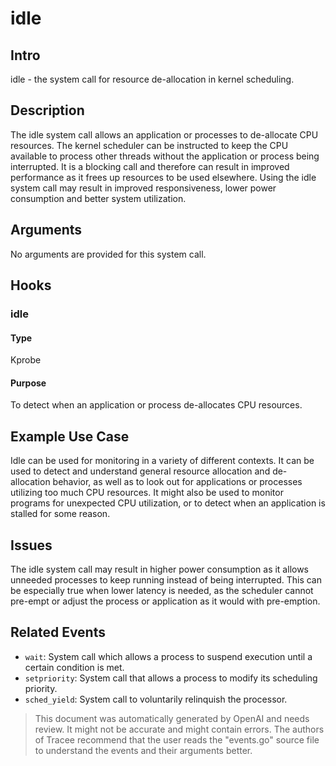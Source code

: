 
# idle

## Intro
idle - the system call for resource de-allocation in kernel scheduling.

## Description
The idle system call allows an application or processes to de-allocate CPU resources. The kernel scheduler can be instructed to keep the CPU available to process other threads without the application or process being interrupted. It is a blocking call and therefore can result in improved performance as it frees up resources to be used elsewhere. Using the idle system call may result in improved responsiveness, lower power consumption and better system utilization.

## Arguments
No arguments are provided for this system call.

## Hooks
### idle
#### Type
Kprobe
#### Purpose
To detect when an application or process de-allocates CPU resources.
 
## Example Use Case
Idle can be used for monitoring in a variety of different contexts. It can be used to detect and understand general resource allocation and de-allocation behavior, as well as to look out for applications or processes utilizing too much CPU resources. It might also be used to monitor programs for unexpected CPU utilization, or to detect when an application is stalled for some reason.

## Issues
The idle system call may result in higher power consumption as it allows unneeded processes to keep running instead of being interrupted. This can be especially true when lower latency is needed, as the scheduler cannot pre-empt or adjust the process or application as it would with pre-emption.

## Related Events
* `wait`: System call which allows a process to suspend execution until a certain condition is met.
* `setpriority`: System call that allows a process to modify its scheduling priority.
* `sched_yield`: System call to voluntarily relinquish the processor.

> This document was automatically generated by OpenAI and needs review. It might
> not be accurate and might contain errors. The authors of Tracee recommend that
> the user reads the "events.go" source file to understand the events and their
> arguments better.
